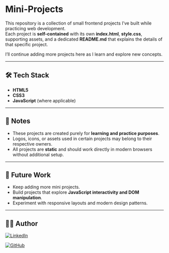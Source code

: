 # Mini-Projects  

This repository is a collection of small frontend projects I’ve built while practicing web development.  
Each project is **self-contained** with its own **index.html**, **style.css**, supporting assets, and a dedicated **README.md** that explains the details of that specific project.  

I’ll continue adding more projects here as I learn and explore new concepts.  

---

## 🛠️ Tech Stack  

- **HTML5**  
- **CSS3**  
- **JavaScript** (where applicable)  

---

## 📌 Notes  

- These projects are created purely for **learning and practice purposes**.  
- Logos, icons, or assets used in certain projects may belong to their respective owners.  
- All projects are **static** and should work directly in modern browsers without additional setup.  

---

## 🌟 Future Work  

- Keep adding more mini projects.  
- Build projects that explore **JavaScript interactivity and DOM manipulation**.  
- Experiment with responsive layouts and modern design patterns.  

---

## 👩‍💻 Author  



[![LinkedIn](https://img.shields.io/badge/LinkedIn-0077B5?style=for-the-badge&logo=linkedin&logoColor=white)](https://www.linkedin.com/in/shambhavi-dev/) 

[![GitHub](https://img.shields.io/badge/GitHub-100000?style=for-the-badge&logo=github&logoColor=white)](https://github.com/shambhavi-tec)  